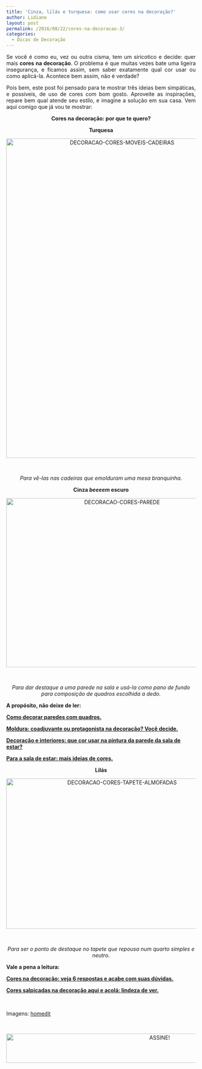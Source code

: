 ```yaml
---
title: 'Cinza, lilás e turquesa: como usar cores na decoração?'
author: Lidiane
layout: post
permalink: /2016/08/22/cores-na-decoracao-3/
categories:
  - Dicas de Decoração
---
```

<p style="text-align: justify;">
  Se você é como eu, vez ou outra cisma, tem um siricotico e decide: quer mais <strong>cores na decoração</strong>. O problema é que muitas vezes bate uma ligeira insegurança, e ficamos assim, sem saber exatamente qual cor usar ou como aplicá-la. Acontece bem assim, não é verdade?
</p>

<p style="text-align: justify;" align="justify">
  Pois bem, este post foi pensado para te mostrar três ideias bem simpáticas, e possíveis, de uso de cores com bom gosto. Aproveite as inspirações, repare bem qual atende seu estilo, e imagine a solução em sua casa. Vem aqui comigo que já vou te mostrar:
</p>

<!--more-->

<p style="text-align: center;">
  <strong>Cores na decoração: por que te quero?</strong>
</p>

<p style="text-align: center;">
  <strong>Turquesa</strong>
</p>

<p align="center">
  <img class="alignnone size-full wp-image-12805" src="https://www.trololodemulher.com.br/2016/08/DECORACAO-CORES-MOVEIS-CADEIRAS.jpg" alt="DECORACAO-CORES-MOVEIS-CADEIRAS" width="600" height="850" />
</p>

&nbsp;

<p align="center">
  <em>Para vê-las nas cadeiras que emolduram uma mesa branquinha.</em>
</p>

<p align="center">
  <strong>Cinza<em> beeeem</em> escuro</strong>
</p>

<p align="center">
  <img class="alignnone size-full wp-image-12807" src="https://www.trololodemulher.com.br/2016/08/DECORACAO-CORES-PAREDE.jpg" alt="DECORACAO-CORES-PAREDE" width="600" height="450" />
</p>

&nbsp;

<p align="center">
  <em>Para dar destaque a uma parede na sala e usá-la como pano de fundo para composição de quadros escolhida a dedo.</em>
</p>

<p style="text-align: left;" align="center">
  <strong>A propósito, não deixe de ler:</strong>
</p>

<p style="text-align: left;" align="center">
  <a href="http://www.decoracaodacasa.com/decoracao-parede-quadros/" target="_blank" rel="noopener noreferrer"><strong>Como decorar paredes com quadros.</strong></a>
</p>

<p style="text-align: left;" align="center">
  <a href="http://www.decoracaodacasa.com/moldura-quadro-decoracao/" target="_blank" rel="noopener noreferrer"><strong>Moldura: coadjuvante ou protagonista na decoração? Você decide.</strong></a>
</p>

<p style="text-align: left;" align="center">
  <strong><a href="http://www.bichafemea.com/2010/12/27/decoracao-cor-sala-de-estar/" target="_blank" rel="noopener noreferrer">Decoração e interiores: que cor usar na pintura da parede da sala de estar?</a></strong>
</p>

<p style="text-align: left;" align="center">
  <strong><a href="http://www.decoracaodacasa.com/parede-sala-estar-cores/" target="_blank" rel="noopener noreferrer">Para a sala de estar: mais ideias de cores.</a></strong>
</p>

<p style="text-align: center;" align="center">
  <strong>Lilás</strong>
</p>

<p align="center">
  <img class="alignnone size-full wp-image-12808" src="https://www.trololodemulher.com.br/2016/08/DECORACAO-CORES-TAPETE-ALMOFADAS.jpg" alt="DECORACAO-CORES-TAPETE-ALMOFADAS" width="600" height="400" />
</p>

&nbsp;

<p align="center">
  <em>Para ser o ponto de destaque no tapete que repousa num quarto simples e neutro.</em>
</p>

<p style="text-align: left;" align="center">
  <strong>Vale a pena a leitura:</strong>
</p>

<p style="text-align: left;" align="center">
  <a href="http://www.bichafemea.com/2014/02/13/cores-na-decoracao/" target="_blank" rel="noopener noreferrer"><strong>Cores na decoração: veja 6 respostas e acabe com suas dúvidas.</strong></a>
</p>

<p style="text-align: left;" align="center">
  <a href="http://www.bichafemea.com/2013/10/07/cores-decoracao/" target="_blank" rel="noopener noreferrer"><strong>Cores salpicadas na decoração aqui e acolá: lindeza de ver.</strong></a>
</p>

&nbsp;

Imagens: <a href="http://www.homedit.com/" target="_blank" rel="noopener noreferrer">homedit</a>

&nbsp;

<p align="center">
  <a href="http://feedburner.google.com/fb/a/mailverify?uri=blogBichaFemea&loc=en_US" target="_blank" rel="noopener noreferrer"><img class="alignnone size-full wp-image-10439" src="https://www.trololodemulher.com.br/2014/09/ASSINE.png" alt="ASSINE!" width="800" height="78" /></a>
</p>
